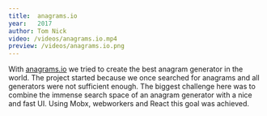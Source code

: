 ```yaml
---
title:  anagrams.io
year:   2017
author: Tom Nick
video: /videos/anagrams.io.mp4
preview: /videos/anagrams.io.png
---
```


With [anagrams.io](https://anagrams.io) we tried to create the best anagram generator in the world.
The project started because we once searched for anagrams and all generators were not sufficient enough.
The biggest challenge here was to combine the immense search space of an anagram generator with a nice and fast UI.
Using Mobx, webworkers and React this goal was achieved.
